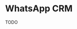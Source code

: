 # WhatsApp CRM

<!--
https://codecanyon.net/item/fuelwise-fuel-management-system-crm/50881789
https://codecanyon.net/item/agenthub-insurance-agent-crm-policy-management-crm-policy-management-system/51019675
https://codecanyon.net/item/whatscrm-chatbot-flow-builder-api-access-whatsapp-crm-saas-system/51122205

https://codecanyon.net/item/whatscrm-chatbot-flow-builder-api-access-whatsapp-crm-saas-system/51122205

https://brevo.com
https://ploomes.com
https://kommo.com
https://chatsac.com
https://pipechat.app
https://wati.io/blog/crm-no-whatsapp
https://agendor.com.br

https://github.com/Ibrairsyad17/support-ticket-system-fe
-->

TODO
